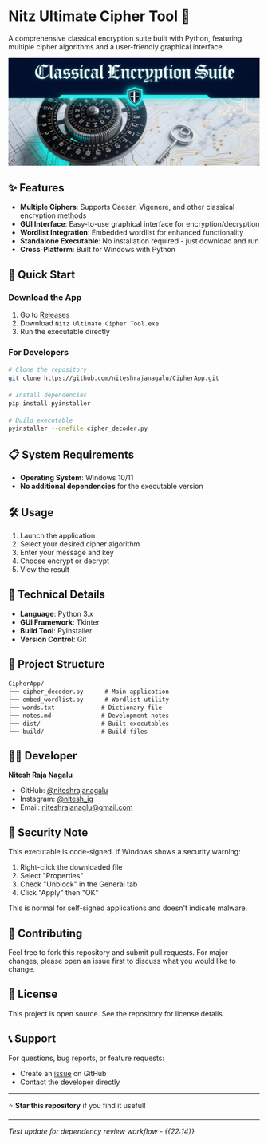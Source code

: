 # Nitz Ultimate Cipher Tool 🔐

A comprehensive classical encryption suite built with Python, featuring multiple cipher algorithms and a user-friendly graphical interface.

![Cipher Tool Banner](src/Classical%20Encryption%20Suite%20Banner%20Gothic%20Font.png)

## ✨ Features

- **Multiple Ciphers**: Supports Caesar, Vigenere, and other classical encryption methods
- **GUI Interface**: Easy-to-use graphical interface for encryption/decryption
- **Wordlist Integration**: Embedded wordlist for enhanced functionality
- **Standalone Executable**: No installation required - just download and run
- **Cross-Platform**: Built for Windows with Python

## 🚀 Quick Start

### Download the App
1. Go to [Releases](https://github.com/niteshrajanagalu/CipherApp/releases)
2. Download `Nitz Ultimate Cipher Tool.exe`
3. Run the executable directly

### For Developers
```bash
# Clone the repository
git clone https://github.com/niteshrajanagalu/CipherApp.git

# Install dependencies
pip install pyinstaller

# Build executable
pyinstaller --onefile cipher_decoder.py
```

## 📋 System Requirements

- **Operating System**: Windows 10/11
- **No additional dependencies** for the executable version

## 🛠️ Usage

1. Launch the application
2. Select your desired cipher algorithm
3. Enter your message and key
4. Choose encrypt or decrypt
5. View the result

## 🔧 Technical Details

- **Language**: Python 3.x
- **GUI Framework**: Tkinter
- **Build Tool**: PyInstaller
- **Version Control**: Git

## 📁 Project Structure

```
CipherApp/
├── cipher_decoder.py      # Main application
├── embed_wordlist.py      # Wordlist utility
├── words.txt             # Dictionary file
├── notes.md              # Development notes
├── dist/                 # Built executables
└── build/                # Build files
```

## 👨‍💻 Developer

**Nitesh Raja Nagalu**
- GitHub: [@niteshrajanagalu](https://github.com/niteshrajanagalu)
- Instagram: [@nitesh_ig](https://www.instagram.com/nitesh_ig/)
- Email: niteshrajanaglu@gmail.com

## 📜 Security Note

This executable is code-signed. If Windows shows a security warning:
1. Right-click the downloaded file
2. Select "Properties"
3. Check "Unblock" in the General tab
4. Click "Apply" then "OK"

This is normal for self-signed applications and doesn't indicate malware.

## 🤝 Contributing

Feel free to fork this repository and submit pull requests. For major changes, please open an issue first to discuss what you would like to change.

## 📄 License

This project is open source. See the repository for license details.

## 📞 Support

For questions, bug reports, or feature requests:
- Create an [issue](https://github.com/niteshrajanagalu/CipherApp/issues) on GitHub
- Contact the developer directly

---

⭐ **Star this repository** if you find it useful!

---
*Test update for dependency review workflow - {{22:14}}*
